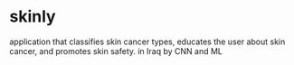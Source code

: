 # skinly
application that classifies skin cancer types, educates the user about skin cancer, and promotes skin safety. in Iraq by CNN and ML
